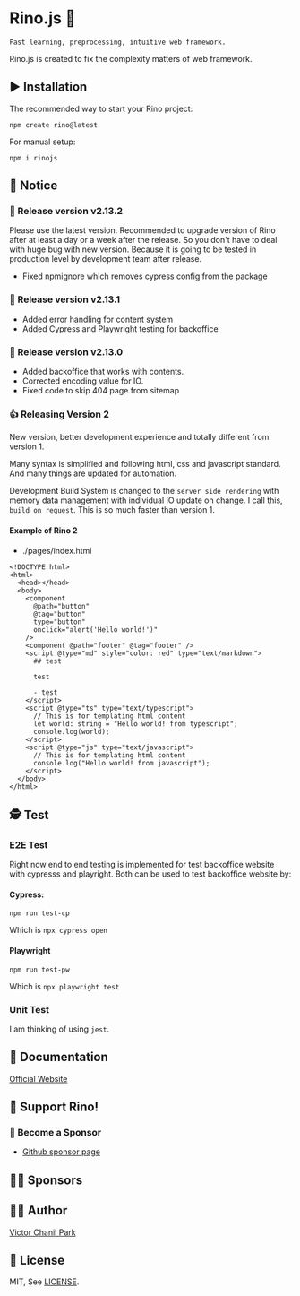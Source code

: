# Rino.js 🦏

```
Fast learning, preprocessing, intuitive web framework.
```

Rino.js is created to fix the complexity matters of web framework.

## ▶️ Installation

The recommended way to start your Rino project:

```
npm create rino@latest
```

For manual setup:

```
npm i rinojs
```

## 📢 Notice
### 🎉 Release version v2.13.2
Please use the latest version. Recommended to upgrade version of Rino after at least a day or a week after the release. So you don't have to deal with huge bug with new version. Because it is going to be tested in production level by development team after release.
- Fixed npmignore which removes cypress config from the package

### 🎉 Release version v2.13.1
- Added error handling for content system
- Added Cypress and Playwright testing for backoffice

### 🎉 Release version v2.13.0
- Added backoffice that works with contents.
- Corrected encoding value for IO.
- Fixed code to skip 404 page from sitemap


### 👍 Releasing Version 2

New version, better development experience and totally different from version 1.

Many syntax is simplified and following html, css and javascript standard. And many things are updated for automation.

Development Build System is changed to the `server side rendering` with memory data management with individual IO update on change. I call this, `build on request`. This is so much faster than version 1.

#### Example of Rino 2

- ./pages/index.html

```
<!DOCTYPE html>
<html>
  <head></head>
  <body>
    <component
      @path="button"
      @tag="button"
      type="button"
      onclick="alert('Hello world!')"
    />
    <component @path="footer" @tag="footer" />
    <script @type="md" style="color: red" type="text/markdown">
      ## test

      test

      - test
    </script>
    <script @type="ts" type="text/typescript">
      // This is for templating html content
      let world: string = "Hello world! from typescript";
      console.log(world);
    </script>
    <script @type="js" type="text/javascript">
      // This is for templating html content
      console.log("Hello world! from javascript");
    </script>
  </body>
</html>

```

## 🕵️ Test

### E2E Test
Right now end to end testing is implemented for test backoffice website with cypresss and playright.
Both can be used to test backoffice website by:
#### Cypress:
```
npm run test-cp
```
Which is `npx cypress open`
#### Playwright
```
npm run test-pw
```
Which is `npx playwright test`

### Unit Test
I am thinking of using `jest`.
## 📖 Documentation

[Official Website](https://rinojs.org/)

## 💪 Support Rino!

### 👼 Become a Sponsor

- [Github sponsor page](https://github.com/sponsors/opdev1004)

## 🐱‍🏍 **Sponsors**

## 👨‍💻 Author

[Victor Chanil Park](https://github.com/opdev1004)

## 💯 License

MIT, See [LICENSE](./LICENSE).
